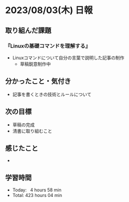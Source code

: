 # 2023/08/03(木) 日報

## 取り組んだ課題
### 『Linuxの基礎コマンドを理解する』
- Linuxコマンドについて自分の言葉で説明した記事の制作
  - 草稿鋭意制作中


## 分かったこと・気付き
- 記事を書くときの技術とルールについて


## 次の目標
- 草稿の完成
- 清書に取り組むこと


## 感じたこと
- 


## 学習時間
- Today:&nbsp;&nbsp; 4 hours 58 min
- Total: 423 hours 04 min
